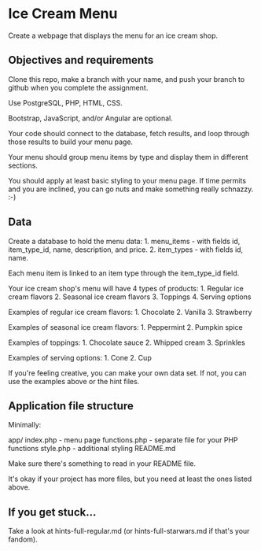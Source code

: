 # Ice Cream Menu

Create a webpage that displays the menu for an ice cream shop.

## Objectives and requirements

Clone this repo, make a branch with your name, and push your branch to github when you complete the assignment.

Use PostgreSQL, PHP, HTML, CSS. 

Bootstrap, JavaScript, and/or Angular are optional.

Your code should connect to the database, fetch results, and loop through those results to build your menu page.

Your menu should group menu items by type and display them in different sections. 

You should apply at least basic styling to your menu page. If time permits and you are inclined, you can go nuts and make something really schnazzy. :-)

## Data

Create a database to hold the menu data:
    1. menu_items - with fields id, item_type_id, name, description, and price.
    2. item_types - with fields id, name.

Each menu item is linked to an item type through the item_type_id field.

Your ice cream shop's menu will have 4 types of products:
    1. Regular ice cream flavors
    2. Seasonal ice cream flavors
    3. Toppings
    4. Serving options

Examples of regular ice cream flavors:
    1. Chocolate
    2. Vanilla
    3. Strawberry

Examples of seasonal ice cream flavors:
    1. Peppermint
    2. Pumpkin spice

Examples of toppings:
    1. Chocolate sauce
    2. Whipped cream
    3. Sprinkles

Examples of serving options:
    1. Cone
    2. Cup

If you're feeling creative, you can make your own data set. If not, you can use the examples above or the hint files.
    
## Application file structure

Minimally:

  app/
    index.php - menu page
    functions.php - separate file for your PHP functions
    style.php - additional styling
  README.md

Make sure there's something to read in your README file.

It's okay if your project has more files, but you need at least the ones listed above.

## If you get stuck...

Take a look at hints-full-regular.md (or hints-full-starwars.md if that's your fandom).

